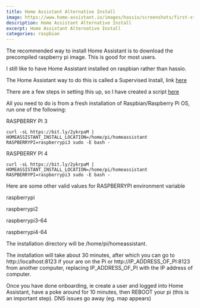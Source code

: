 ```yaml
---
title: Home Assistant Alternative Install
image: https://www.home-assistant.io/images/hassio/screenshots/first-start.png
description: Home Assistant Alternative Install
excerpt: Home Assistant Alternative Install
categories: raspbian
---
```


The recommended way to install Home Assistant is to download the precompiled raspberry pi image. This is good for most users.

I still like to have Home Assistant installed on raspbian rather than hassio.

The Home Assistant way to do this is called a Supervised Install, link [here](https://github.com/home-assistant/supervised-installer)

There are a few steps in setting this up, so I have created a script [here](https://gist.github.com/raspberrypisig/65aea786444dfa1f135ab5f3b2b85bcb)

All you need to do is from a fresh installation of Raspbian/Raspberry Pi OS, run one of the following:

RASPBERRY PI 3

```text
curl -sL https://bit.ly/2ykrpaM | HOMEASSISTANT_INSTALL_LOCATION=/home/pi/homeassistant RASPBERRYPI=raspberrypi3 sudo -E bash -
```

RASPBERRY PI 4

```text
curl -sL https://bit.ly/2ykrpaM | HOMEASSISTANT_INSTALL_LOCATION=/home/pi/homeassistant RASPBERRYPI=raspberrypi3 sudo -E bash -
```


Here are some other valid values for RASPBERRYPI environment variable

raspberrypi 

raspberrypi2

raspberrypi3-64 

raspberrypi4-64


The installation directory will be /home/pi/homeassistant. 

The installation will take about 30 minutes, after which you can go to http://localhost:8123 if your are on the Pi or
http://IP_ADDRESS_OF_PI:8123 from another computer, replacing IP_ADDRESS_OF_PI with the IP address of computer.

Once you have done onboarding, ie create a user and logged into Home Assistant, have a poke around for 10 minutes, then REBOOT your pi (this is an important step). DNS issues go away (eg. map appears)
